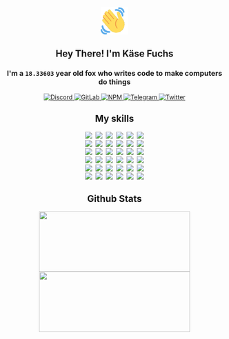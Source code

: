<div><p align=center><img src=./resources/images/wave.gif width=64px height=64px></p><h2 align=center>Hey There! I'm Käse Fuchs</h2><h3 align=center>I'm a <code>18.33603</code> year old fox who writes code to make computers do things</h3><p align=center><a href=https://discord.com/users/507526681125322772><img alt=Discord src="https://img.shields.io/badge/Discord-5865F2?logo=discord&logoColor=white&style=flat-square#faf33a443239db74b48dae1c00e45214"> </a><a href=https://gitlab.com/kasefuchs><img alt=GitLab src="https://img.shields.io/badge/GitLab-330F63?logo=gitlab&logoColor=white&style=flat-square#faf33a443239db74b48dae1c00e45214"> </a><a href=https://npmjs.com/~kasefuchs><img alt=NPM src="https://img.shields.io/badge/NPM-CB3837?logo=npm&logoColor=white&style=flat-square#faf33a443239db74b48dae1c00e45214"> </a><a href=https://t.me/kasefuchs><img alt=Telegram src="https://img.shields.io/badge/Telegram-2CA5E0?logo=telegram&logoColor=white&style=flat-square#faf33a443239db74b48dae1c00e45214"> </a><a href=https://twitter.com/kasefuchs><img alt=Twitter src="https://img.shields.io/badge/Twitter-1DA1F2?logo=twitter&logoColor=white&style=flat-square#faf33a443239db74b48dae1c00e45214"></a></p><h2 align=center>My skills</h2><p align=center><a href=https://aws.amazon.com/ ><picture><source srcset="https://skillicons.dev/icons?i=aws&theme=dark#faf33a443239db74b48dae1c00e45214" media="(prefers-color-scheme: dark)"><source srcset="https://skillicons.dev/icons?i=aws&theme=light#faf33a443239db74b48dae1c00e45214" media="(prefers-color-scheme: light), (prefers-color-scheme: no-preference)"><img src="https://skillicons.dev/icons?i=aws&theme=light#faf33a443239db74b48dae1c00e45214"></picture></a>&nbsp;&nbsp;<a href=https://en.wikipedia.org/wiki/Bash_(Unix_shell)><picture><source srcset="https://skillicons.dev/icons?i=bash&theme=dark#faf33a443239db74b48dae1c00e45214" media="(prefers-color-scheme: dark)"><source srcset="https://skillicons.dev/icons?i=bash&theme=light#faf33a443239db74b48dae1c00e45214" media="(prefers-color-scheme: light), (prefers-color-scheme: no-preference)"><img src="https://skillicons.dev/icons?i=bash&theme=light#faf33a443239db74b48dae1c00e45214"></picture></a>&nbsp;&nbsp;<a href=https://discord.com/developers/docs><picture><source srcset="https://skillicons.dev/icons?i=bots&theme=dark#faf33a443239db74b48dae1c00e45214" media="(prefers-color-scheme: dark)"><source srcset="https://skillicons.dev/icons?i=bots&theme=light#faf33a443239db74b48dae1c00e45214" media="(prefers-color-scheme: light), (prefers-color-scheme: no-preference)"><img src="https://skillicons.dev/icons?i=bots&theme=light#faf33a443239db74b48dae1c00e45214"></picture></a>&nbsp;&nbsp;<a href=https://www.cloudflare.com/ ><picture><source srcset="https://skillicons.dev/icons?i=cloudflare&theme=dark#faf33a443239db74b48dae1c00e45214" media="(prefers-color-scheme: dark)"><source srcset="https://skillicons.dev/icons?i=cloudflare&theme=light#faf33a443239db74b48dae1c00e45214" media="(prefers-color-scheme: light), (prefers-color-scheme: no-preference)"><img src="https://skillicons.dev/icons?i=cloudflare&theme=light#faf33a443239db74b48dae1c00e45214"></picture></a>&nbsp;&nbsp;<a href=https://en.wikipedia.org/wiki/CSS><picture><source srcset="https://skillicons.dev/icons?i=css&theme=dark#faf33a443239db74b48dae1c00e45214" media="(prefers-color-scheme: dark)"><source srcset="https://skillicons.dev/icons?i=css&theme=light#faf33a443239db74b48dae1c00e45214" media="(prefers-color-scheme: light), (prefers-color-scheme: no-preference)"><img src="https://skillicons.dev/icons?i=css&theme=light#faf33a443239db74b48dae1c00e45214"></picture></a>&nbsp;&nbsp;<a href=https://www.docker.com/ ><picture><source srcset="https://skillicons.dev/icons?i=docker&theme=dark#faf33a443239db74b48dae1c00e45214" media="(prefers-color-scheme: dark)"><source srcset="https://skillicons.dev/icons?i=docker&theme=light#faf33a443239db74b48dae1c00e45214" media="(prefers-color-scheme: light), (prefers-color-scheme: no-preference)"><img src="https://skillicons.dev/icons?i=docker&theme=light#faf33a443239db74b48dae1c00e45214"></picture></a><br><a href=https://www.electronjs.org/ ><picture><source srcset="https://skillicons.dev/icons?i=electron&theme=dark#faf33a443239db74b48dae1c00e45214" media="(prefers-color-scheme: dark)"><source srcset="https://skillicons.dev/icons?i=electron&theme=light#faf33a443239db74b48dae1c00e45214" media="(prefers-color-scheme: light), (prefers-color-scheme: no-preference)"><img src="https://skillicons.dev/icons?i=electron&theme=light#faf33a443239db74b48dae1c00e45214"></picture></a>&nbsp;&nbsp;<a href=https://expressjs.com/ ><picture><source srcset="https://skillicons.dev/icons?i=express&theme=dark#faf33a443239db74b48dae1c00e45214" media="(prefers-color-scheme: dark)"><source srcset="https://skillicons.dev/icons?i=express&theme=light#faf33a443239db74b48dae1c00e45214" media="(prefers-color-scheme: light), (prefers-color-scheme: no-preference)"><img src="https://skillicons.dev/icons?i=express&theme=light#faf33a443239db74b48dae1c00e45214"></picture></a>&nbsp;&nbsp;<a href=https://www.figma.com/ ><picture><source srcset="https://skillicons.dev/icons?i=figma&theme=dark#faf33a443239db74b48dae1c00e45214" media="(prefers-color-scheme: dark)"><source srcset="https://skillicons.dev/icons?i=figma&theme=light#faf33a443239db74b48dae1c00e45214" media="(prefers-color-scheme: light), (prefers-color-scheme: no-preference)"><img src="https://skillicons.dev/icons?i=figma&theme=light#faf33a443239db74b48dae1c00e45214"></picture></a>&nbsp;&nbsp;<a href=https://firebase.google.com/ ><picture><source srcset="https://skillicons.dev/icons?i=firebase&theme=dark#faf33a443239db74b48dae1c00e45214" media="(prefers-color-scheme: dark)"><source srcset="https://skillicons.dev/icons?i=firebase&theme=light#faf33a443239db74b48dae1c00e45214" media="(prefers-color-scheme: light), (prefers-color-scheme: no-preference)"><img src="https://skillicons.dev/icons?i=firebase&theme=light#faf33a443239db74b48dae1c00e45214"></picture></a>&nbsp;&nbsp;<a href=https://flask.palletsprojects.com/ ><picture><source srcset="https://skillicons.dev/icons?i=flask&theme=dark#faf33a443239db74b48dae1c00e45214" media="(prefers-color-scheme: dark)"><source srcset="https://skillicons.dev/icons?i=flask&theme=light#faf33a443239db74b48dae1c00e45214" media="(prefers-color-scheme: light), (prefers-color-scheme: no-preference)"><img src="https://skillicons.dev/icons?i=flask&theme=light#faf33a443239db74b48dae1c00e45214"></picture></a>&nbsp;&nbsp;<a href=https://cloud.google.com/ ><picture><source srcset="https://skillicons.dev/icons?i=gcp&theme=dark#faf33a443239db74b48dae1c00e45214" media="(prefers-color-scheme: dark)"><source srcset="https://skillicons.dev/icons?i=gcp&theme=light#faf33a443239db74b48dae1c00e45214" media="(prefers-color-scheme: light), (prefers-color-scheme: no-preference)"><img src="https://skillicons.dev/icons?i=gcp&theme=light#faf33a443239db74b48dae1c00e45214"></picture></a><br><a href=https://git-scm.com/ ><picture><source srcset="https://skillicons.dev/icons?i=git&theme=dark#faf33a443239db74b48dae1c00e45214" media="(prefers-color-scheme: dark)"><source srcset="https://skillicons.dev/icons?i=git&theme=light#faf33a443239db74b48dae1c00e45214" media="(prefers-color-scheme: light), (prefers-color-scheme: no-preference)"><img src="https://skillicons.dev/icons?i=git&theme=light#faf33a443239db74b48dae1c00e45214"></picture></a>&nbsp;&nbsp;<a href=https://github.com/ ><picture><source srcset="https://skillicons.dev/icons?i=github&theme=dark#faf33a443239db74b48dae1c00e45214" media="(prefers-color-scheme: dark)"><source srcset="https://skillicons.dev/icons?i=github&theme=light#faf33a443239db74b48dae1c00e45214" media="(prefers-color-scheme: light), (prefers-color-scheme: no-preference)"><img src="https://skillicons.dev/icons?i=github&theme=light#faf33a443239db74b48dae1c00e45214"></picture></a>&nbsp;&nbsp;<a href=https://gitlab.com/ ><picture><source srcset="https://skillicons.dev/icons?i=gitlab&theme=dark#faf33a443239db74b48dae1c00e45214" media="(prefers-color-scheme: dark)"><source srcset="https://skillicons.dev/icons?i=gitlab&theme=light#faf33a443239db74b48dae1c00e45214" media="(prefers-color-scheme: light), (prefers-color-scheme: no-preference)"><img src="https://skillicons.dev/icons?i=gitlab&theme=light#faf33a443239db74b48dae1c00e45214"></picture></a>&nbsp;&nbsp;<a href=https://www.heroku.com/ ><picture><source srcset="https://skillicons.dev/icons?i=heroku&theme=dark#faf33a443239db74b48dae1c00e45214" media="(prefers-color-scheme: dark)"><source srcset="https://skillicons.dev/icons?i=heroku&theme=light#faf33a443239db74b48dae1c00e45214" media="(prefers-color-scheme: light), (prefers-color-scheme: no-preference)"><img src="https://skillicons.dev/icons?i=heroku&theme=light#faf33a443239db74b48dae1c00e45214"></picture></a>&nbsp;&nbsp;<a href=https://en.wikipedia.org/wiki/HTML><picture><source srcset="https://skillicons.dev/icons?i=html&theme=dark#faf33a443239db74b48dae1c00e45214" media="(prefers-color-scheme: dark)"><source srcset="https://skillicons.dev/icons?i=html&theme=light#faf33a443239db74b48dae1c00e45214" media="(prefers-color-scheme: light), (prefers-color-scheme: no-preference)"><img src="https://skillicons.dev/icons?i=html&theme=light#faf33a443239db74b48dae1c00e45214"></picture></a>&nbsp;&nbsp;<a href=https://en.wikipedia.org/wiki/JavaScript><picture><source srcset="https://skillicons.dev/icons?i=js&theme=dark#faf33a443239db74b48dae1c00e45214" media="(prefers-color-scheme: dark)"><source srcset="https://skillicons.dev/icons?i=js&theme=light#faf33a443239db74b48dae1c00e45214" media="(prefers-color-scheme: light), (prefers-color-scheme: no-preference)"><img src="https://skillicons.dev/icons?i=js&theme=light#faf33a443239db74b48dae1c00e45214"></picture></a><br><a href=https://en.wikipedia.org/wiki/Linux><picture><source srcset="https://skillicons.dev/icons?i=linux&theme=dark#faf33a443239db74b48dae1c00e45214" media="(prefers-color-scheme: dark)"><source srcset="https://skillicons.dev/icons?i=linux&theme=light#faf33a443239db74b48dae1c00e45214" media="(prefers-color-scheme: light), (prefers-color-scheme: no-preference)"><img src="https://skillicons.dev/icons?i=linux&theme=light#faf33a443239db74b48dae1c00e45214"></picture></a>&nbsp;&nbsp;<a href=https://mui.com/ ><picture><source srcset="https://skillicons.dev/icons?i=materialui&theme=dark#faf33a443239db74b48dae1c00e45214" media="(prefers-color-scheme: dark)"><source srcset="https://skillicons.dev/icons?i=materialui&theme=light#faf33a443239db74b48dae1c00e45214" media="(prefers-color-scheme: light), (prefers-color-scheme: no-preference)"><img src="https://skillicons.dev/icons?i=materialui&theme=light#faf33a443239db74b48dae1c00e45214"></picture></a>&nbsp;&nbsp;<a href=https://en.wikipedia.org/wiki/Markdown><picture><source srcset="https://skillicons.dev/icons?i=md&theme=dark#faf33a443239db74b48dae1c00e45214" media="(prefers-color-scheme: dark)"><source srcset="https://skillicons.dev/icons?i=md&theme=light#faf33a443239db74b48dae1c00e45214" media="(prefers-color-scheme: light), (prefers-color-scheme: no-preference)"><img src="https://skillicons.dev/icons?i=md&theme=light#faf33a443239db74b48dae1c00e45214"></picture></a>&nbsp;&nbsp;<a href=https://www.mongodb.com/ ><picture><source srcset="https://skillicons.dev/icons?i=mongodb&theme=dark#faf33a443239db74b48dae1c00e45214" media="(prefers-color-scheme: dark)"><source srcset="https://skillicons.dev/icons?i=mongodb&theme=light#faf33a443239db74b48dae1c00e45214" media="(prefers-color-scheme: light), (prefers-color-scheme: no-preference)"><img src="https://skillicons.dev/icons?i=mongodb&theme=light#faf33a443239db74b48dae1c00e45214"></picture></a>&nbsp;&nbsp;<a href=https://www.mysql.com/ ><picture><source srcset="https://skillicons.dev/icons?i=mysql&theme=dark#faf33a443239db74b48dae1c00e45214" media="(prefers-color-scheme: dark)"><source srcset="https://skillicons.dev/icons?i=mysql&theme=light#faf33a443239db74b48dae1c00e45214" media="(prefers-color-scheme: light), (prefers-color-scheme: no-preference)"><img src="https://skillicons.dev/icons?i=mysql&theme=light#faf33a443239db74b48dae1c00e45214"></picture></a>&nbsp;&nbsp;<a href=https://nextjs.org/ ><picture><source srcset="https://skillicons.dev/icons?i=nextjs&theme=dark#faf33a443239db74b48dae1c00e45214" media="(prefers-color-scheme: dark)"><source srcset="https://skillicons.dev/icons?i=nextjs&theme=light#faf33a443239db74b48dae1c00e45214" media="(prefers-color-scheme: light), (prefers-color-scheme: no-preference)"><img src="https://skillicons.dev/icons?i=nextjs&theme=light#faf33a443239db74b48dae1c00e45214"></picture></a><br><a href=https://nodejs.org/en/ ><picture><source srcset="https://skillicons.dev/icons?i=nodejs&theme=dark#faf33a443239db74b48dae1c00e45214" media="(prefers-color-scheme: dark)"><source srcset="https://skillicons.dev/icons?i=nodejs&theme=light#faf33a443239db74b48dae1c00e45214" media="(prefers-color-scheme: light), (prefers-color-scheme: no-preference)"><img src="https://skillicons.dev/icons?i=nodejs&theme=light#faf33a443239db74b48dae1c00e45214"></picture></a>&nbsp;&nbsp;<a href=https://www.postgresql.org/ ><picture><source srcset="https://skillicons.dev/icons?i=postgres&theme=dark#faf33a443239db74b48dae1c00e45214" media="(prefers-color-scheme: dark)"><source srcset="https://skillicons.dev/icons?i=postgres&theme=light#faf33a443239db74b48dae1c00e45214" media="(prefers-color-scheme: light), (prefers-color-scheme: no-preference)"><img src="https://skillicons.dev/icons?i=postgres&theme=light#faf33a443239db74b48dae1c00e45214"></picture></a>&nbsp;&nbsp;<a href=https://learn.microsoft.com/en-us/powershell/ ><picture><source srcset="https://skillicons.dev/icons?i=powershell&theme=dark#faf33a443239db74b48dae1c00e45214" media="(prefers-color-scheme: dark)"><source srcset="https://skillicons.dev/icons?i=powershell&theme=light#faf33a443239db74b48dae1c00e45214" media="(prefers-color-scheme: light), (prefers-color-scheme: no-preference)"><img src="https://skillicons.dev/icons?i=powershell&theme=light#faf33a443239db74b48dae1c00e45214"></picture></a>&nbsp;&nbsp;<a href=https://www.python.org/ ><picture><source srcset="https://skillicons.dev/icons?i=py&theme=dark#faf33a443239db74b48dae1c00e45214" media="(prefers-color-scheme: dark)"><source srcset="https://skillicons.dev/icons?i=py&theme=light#faf33a443239db74b48dae1c00e45214" media="(prefers-color-scheme: light), (prefers-color-scheme: no-preference)"><img src="https://skillicons.dev/icons?i=py&theme=light#faf33a443239db74b48dae1c00e45214"></picture></a>&nbsp;&nbsp;<a href=https://www.raspberrypi.org/ ><picture><source srcset="https://skillicons.dev/icons?i=raspberrypi&theme=dark#faf33a443239db74b48dae1c00e45214" media="(prefers-color-scheme: dark)"><source srcset="https://skillicons.dev/icons?i=raspberrypi&theme=light#faf33a443239db74b48dae1c00e45214" media="(prefers-color-scheme: light), (prefers-color-scheme: no-preference)"><img src="https://skillicons.dev/icons?i=raspberrypi&theme=light#faf33a443239db74b48dae1c00e45214"></picture></a>&nbsp;&nbsp;<a href=https://reactjs.org/ ><picture><source srcset="https://skillicons.dev/icons?i=react&theme=dark#faf33a443239db74b48dae1c00e45214" media="(prefers-color-scheme: dark)"><source srcset="https://skillicons.dev/icons?i=react&theme=light#faf33a443239db74b48dae1c00e45214" media="(prefers-color-scheme: light), (prefers-color-scheme: no-preference)"><img src="https://skillicons.dev/icons?i=react&theme=light#faf33a443239db74b48dae1c00e45214"></picture></a><br><a href=https://redux.js.org/ ><picture><source srcset="https://skillicons.dev/icons?i=redux&theme=dark#faf33a443239db74b48dae1c00e45214" media="(prefers-color-scheme: dark)"><source srcset="https://skillicons.dev/icons?i=redux&theme=light#faf33a443239db74b48dae1c00e45214" media="(prefers-color-scheme: light), (prefers-color-scheme: no-preference)"><img src="https://skillicons.dev/icons?i=redux&theme=light#faf33a443239db74b48dae1c00e45214"></picture></a>&nbsp;&nbsp;<a href=https://en.wikipedia.org/wiki/Regular_expression><picture><source srcset="https://skillicons.dev/icons?i=regex&theme=dark#faf33a443239db74b48dae1c00e45214" media="(prefers-color-scheme: dark)"><source srcset="https://skillicons.dev/icons?i=regex&theme=light#faf33a443239db74b48dae1c00e45214" media="(prefers-color-scheme: light), (prefers-color-scheme: no-preference)"><img src="https://skillicons.dev/icons?i=regex&theme=light#faf33a443239db74b48dae1c00e45214"></picture></a>&nbsp;&nbsp;<a href=https://en.wikipedia.org/wiki/Sass_(stylesheet_language)><picture><source srcset="https://skillicons.dev/icons?i=sass&theme=dark#faf33a443239db74b48dae1c00e45214" media="(prefers-color-scheme: dark)"><source srcset="https://skillicons.dev/icons?i=sass&theme=light#faf33a443239db74b48dae1c00e45214" media="(prefers-color-scheme: light), (prefers-color-scheme: no-preference)"><img src="https://skillicons.dev/icons?i=sass&theme=light#faf33a443239db74b48dae1c00e45214"></picture></a>&nbsp;&nbsp;<a href=https://www.typescriptlang.org/ ><picture><source srcset="https://skillicons.dev/icons?i=ts&theme=dark#faf33a443239db74b48dae1c00e45214" media="(prefers-color-scheme: dark)"><source srcset="https://skillicons.dev/icons?i=ts&theme=light#faf33a443239db74b48dae1c00e45214" media="(prefers-color-scheme: light), (prefers-color-scheme: no-preference)"><img src="https://skillicons.dev/icons?i=ts&theme=light#faf33a443239db74b48dae1c00e45214"></picture></a>&nbsp;&nbsp;<a href=https://unity.com/ ><picture><source srcset="https://skillicons.dev/icons?i=unity&theme=dark#faf33a443239db74b48dae1c00e45214" media="(prefers-color-scheme: dark)"><source srcset="https://skillicons.dev/icons?i=unity&theme=light#faf33a443239db74b48dae1c00e45214" media="(prefers-color-scheme: light), (prefers-color-scheme: no-preference)"><img src="https://skillicons.dev/icons?i=unity&theme=light#faf33a443239db74b48dae1c00e45214"></picture></a>&nbsp;&nbsp;<a href=https://workers.cloudflare.com/ ><picture><source srcset="https://skillicons.dev/icons?i=workers&theme=dark#faf33a443239db74b48dae1c00e45214" media="(prefers-color-scheme: dark)"><source srcset="https://skillicons.dev/icons?i=workers&theme=light#faf33a443239db74b48dae1c00e45214" media="(prefers-color-scheme: light), (prefers-color-scheme: no-preference)"><img src="https://skillicons.dev/icons?i=workers&theme=light#faf33a443239db74b48dae1c00e45214"></picture></a><br></p><h2 align=center>Github Stats</h2><p align=center><picture><source srcset="https://github-readme-stats-kasefuchs.vercel.app/api/?count_private=true&hide_border=true&hide_rank=true&line_height=20&hide_title=true&username=Kasefuchs&theme=dark#faf33a443239db74b48dae1c00e45214" media="(prefers-color-scheme: dark)"><source srcset="https://github-readme-stats-kasefuchs.vercel.app/api/?count_private=true&hide_border=true&hide_rank=true&line_height=20&hide_title=true&username=Kasefuchs&theme=light#faf33a443239db74b48dae1c00e45214" media="(prefers-color-scheme: light), (prefers-color-scheme: no-preference)"><img align=middle width=350 height=140 src="https://github-readme-stats-kasefuchs.vercel.app/api/?count_private=true&hide_border=true&hide_rank=true&line_height=20&hide_title=true&username=Kasefuchs&theme=light#faf33a443239db74b48dae1c00e45214"></picture><picture><source srcset="https://github-readme-stats-kasefuchs.vercel.app/api/top-langs/?count_private=true&hide_border=true&layout=compact&username=Kasefuchs&theme=dark#faf33a443239db74b48dae1c00e45214" media="(prefers-color-scheme: dark)"><source srcset="https://github-readme-stats-kasefuchs.vercel.app/api/top-langs/?count_private=true&hide_border=true&layout=compact&username=Kasefuchs&theme=light#faf33a443239db74b48dae1c00e45214" media="(prefers-color-scheme: light), (prefers-color-scheme: no-preference)"><img align=middle width=350 height=140 src="https://github-readme-stats-kasefuchs.vercel.app/api/top-langs/?count_private=true&hide_border=true&layout=compact&username=Kasefuchs&theme=light#faf33a443239db74b48dae1c00e45214"></picture></p><img src="https://hit.yhype.me/github/profile?user_id=64592097#faf33a443239db74b48dae1c00e45214" alt=""></div>